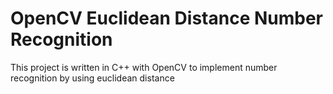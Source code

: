 # OpenCV Euclidean Distance Number Recognition

This project is written in C++ with OpenCV to implement number recognition by using euclidean distance
